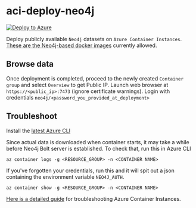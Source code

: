 # aci-deploy-neo4j
[![Deploy to Azure](http://azuredeploy.net/deploybutton.png)](https://azuredeploy.net/)

Deploy publicly available `Neo4j` datasets on `Azure Container Instances`. [These are the Neo4j-based docker images](https://github.com/syedhassaanahmed/aci-deploy-neo4j/blob/master/azuredeploy.json#L8) currently allowed.

## Browse data
Once deployment is completed, proceed to the newly created `Container group` and select `Overview` to get Public IP. Launch web browser at `https://<public_ip>:7473` (ignore certificate warnings). Login with credentials `neo4j/<password_you_provided_at_deployment>`

## Troubleshoot
Install the [latest Azure CLI](https://docs.microsoft.com/en-us/cli/azure/install-azure-cli?view=azure-cli-latest)

Since actual data is downloaded when container starts, it may take a while before Neo4j Bolt server is established. To check that, run this in Azure CLI
```
az container logs -g <RESOURCE_GROUP> -n <CONTAINER NAME>
```

If you've forgotten your credentials, run this and it will spit out a json containing the environment variable `NEO4J_AUTH`.

```
az container show -g <RESOURCE_GROUP> -n <CONTAINER NAME>
```

[Here is a detailed guide](https://docs.microsoft.com/en-us/azure/container-instances/container-instances-troubleshooting) for troubleshooting Azure Container Instances.